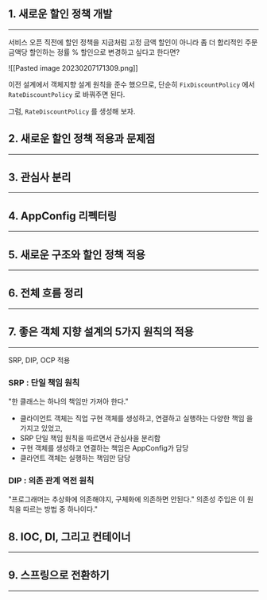 ```toc
```

## 1. 새로운 할인 정책 개발
---

서비스 오픈 직전에 할인 정책을 지금처럼 고정 금액 할인이 아니라 좀 더 합리적인 주문 금액당 할인하는 정률 % 할인으로 변경하고 싶다고 한다면?

![[Pasted image 20230207171309.png]]

이전 설계에서 객체지향 설계 원칙을 준수 했으므로, 단순히 `FixDiscountPolicy` 에서
`RateDiscountPolicy` 로  바꿔주면 된다.

그럼, `RateDiscountPolicy` 를 생성해 보자.








## 2. 새로운 할인 정책 적용과 문제점
---

## 3. 관심사 분리
---

## 4. AppConfig 리펙터링
---


## 5. 새로운 구조와 할인 정책 적용
---

## 6. 전체 흐름 정리
---

## 7. 좋은 객체 지향 설계의 5가지 원칙의 적용
---
SRP, DIP, OCP 적용

### SRP : 단일 책임 원칙
"한 클래스는 하나의 책임만 가져아 한다."

- 클라이언트 객체는 직업 구현 객체를 생성하고, 연결하고 실행하는 다양한 책임 을 가지고 있었고, 
- SRP 단일 책임 원칙을 따르면서 관심사을 분리함
- 구현 객체를 생성하고 연결하는 책임은 AppConfig가 담당
- 클라언트 객체는 실행하는 책임만 담당

### DIP : 의존 관계 역전 원칙
"프로그래머는 추상화에 의존해야지, 구체화에 의존하면 안된다." 의존성 주입은 이 원칙을 따르는 방법 중 하나이다."



## 8. IOC, DI, 그리고 컨테이너
---

## 9. 스프링으로 전환하기
---

